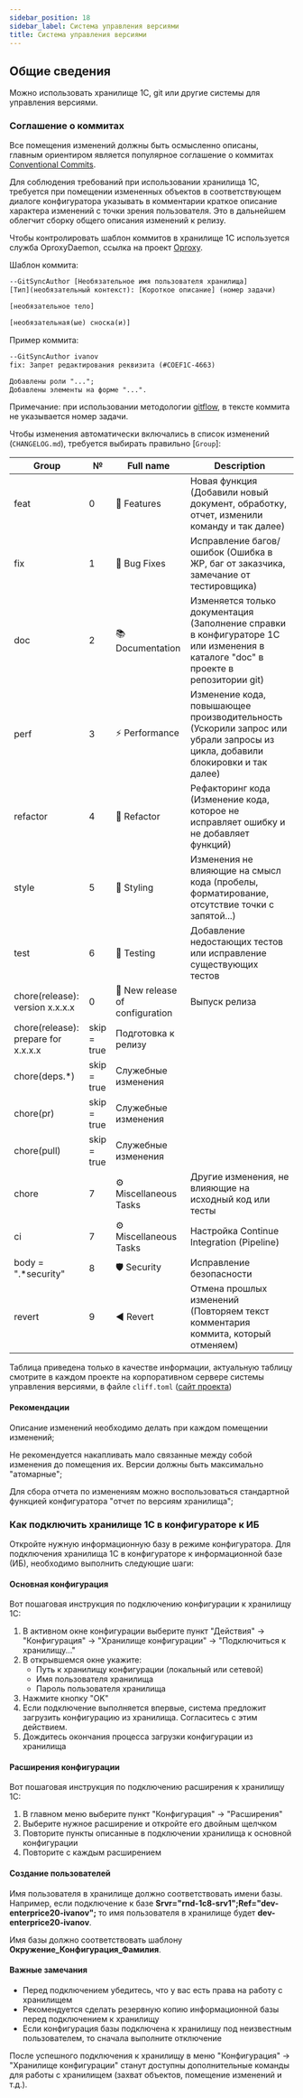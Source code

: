 ```yaml
---
sidebar_position: 18
sidebar_label: Система управления версиями
title: Система управления версиями
---
```


## Общие сведения

Можно использовать хранилище 1С, git или другие системы для управления версиями.

### Соглашение о коммитах

Все помещения изменений должны быть осмысленно описаны, главным ориентиром является популярное соглашение о коммитах [Conventional Commits](https://www.conventionalcommits.org/ru/v1.0.0/).

Для соблюдения требований при использовании хранилища 1С, требуется при помещении измененных объектов в соответствующем диалоге конфигуратора указывать в комментарии краткое описание характера изменений с точки зрения пользователя. Это в дальнейшем облегчит сборку общего описания изменений к релизу.

Чтобы контролировать шаблон коммитов в хранилище 1С используется служба OproxyDaemon, ссылка на проект [Oproxy](https://github.com/infina15/oproxy).

Шаблон коммита:

```txt
--GitSyncAuthor [Необязательное имя пользователя хранилища]
[Тип](необязательный контекст): [Короткое описание] (номер задачи)

[необязательное тело]

[необязательная(ые) сноска(и)]
```

Пример коммита:

```txt
--GitSyncAuthor ivanov
fix: Запрет редактирования реквизита (#COEF1C-4663)

Добавлены роли "...";
Добавлены элементы на форме "...".
```

Примечание: при использовании методологии [gitflow](https://danielkummer.github.io/git-flow-cheatsheet/index.ru_RU.html), в тексте коммита не указывается номер задачи.

Чтобы изменения автоматически включались в список изменений (`CHANGELOG.md`), требуется выбирать правильно [`Group`]:

| Group | № | Full name | Description |
|-------|---|-----------|-------------|
| feat  | 0 | 🚀 Features | Новая функция (Добавили новый документ, обработку, отчет, изменили команду и так далее) |
| fix   | 1 | 🐛 Bug Fixes | Исправление багов/ошибок (Ошибка в ЖР, баг от заказчика, замечание от тестировщика) |
| doc   | 2 | 📚 Documentation | Изменяется только документация (Заполнение справки в конфигураторе 1С или изменения в каталоге "doc" в проекте в репозитории git) |
| perf  | 3 | ⚡ Performance | Изменение кода, повышающее производительность (Ускорили запрос или убрали запросы из цикла, добавили блокировки и так далее) |
| refactor | 4 | 🚜 Refactor | Рефакторинг кода (Изменение кода, которое не исправляет ошибку и не добавляет функций) |
| style | 5 | 🎨 Styling | Изменения не влияющие на смысл кода (пробелы, форматирование, отсутствие точки с запятой...) |
| test  | 6 | 🧪 Testing | Добавление недостающих тестов или исправление существующих тестов |
| chore(release): version x.x.x.x | 0 | 📌 New release of configuration | Выпуск релиза |
| chore(release): prepare for x.x.x.x | skip = true | Подготовка к релизу | |
| chore(deps.*) | skip = true | Служебные изменения | |
| chore(pr) | skip = true | Служебные изменения | |
| chore(pull) | skip = true | Служебные изменения | |
| chore | 7 | ⚙️ Miscellaneous Tasks | Другие изменения, не влияющие на исходный код или тесты |
| ci | 7 | ⚙️ Miscellaneous Tasks | Настройка Continue Integration (Pipeline) |
| body = ".*security" | 8 | 🛡️ Security | Исправление безопасности |
| revert | 9 | ◀️ Revert | Отмена прошлых изменений (Повторяем текст комментария коммита, который отменяем) |

Таблица приведена только в качестве информации, актуальную таблицу смотрите в каждом проекте на корпоративном сервере системы управления версиями, в файле `cliff.toml` ([сайт проекта](https://git-cliff.org/))

#### Рекомендации

Описание изменений необходимо делать при каждом помещении изменений;

Не рекомендуется накапливать мало связанные между собой изменения до помещения их. Версии должны быть максимально "атомарные";

Для сбора отчета по изменениям можно воспользоваться стандартной функцией конфигуратора "отчет по версиям хранилища";

### Как подключить хранилище 1С в конфигураторе к ИБ

Откройте нужную информационную базу в режиме конфигуратора.
Для подключения хранилища 1С в конфигураторе к информационной базе (ИБ), необходимо выполнить следующие шаги:

#### Основная конфигурация

Вот пошаговая инструкция по подключению конфигурации к хранилищу 1С:

1. В активном окне конфигурации выберите пункт "Действия" → "Конфигурация" → "Хранилище конфигурации" → "Подключиться к хранилищу..."
2. В открывшемся окне укажите:
   - Путь к хранилищу конфигурации (локальный или сетевой)
   - Имя пользователя хранилища
   - Пароль пользователя хранилища
3. Нажмите кнопку "OK"
4. Если подключение выполняется впервые, система предложит загрузить конфигурацию из хранилища. Согласитесь с этим действием.
5. Дождитесь окончания процесса загрузки конфигурации из хранилища

#### Расширения конфигурации

Вот пошаговая инструкция по подключению расширения к хранилищу 1С:

1. В главном меню выберите пункт "Конфигурация" → "Расширения"
2. Выберите нужное расширение и откройте его двойным щелчком
3. Повторите пункты описанные в подключении хранилища к основной конфигурации
4. Повторите с каждым расширением

#### Создание пользователей

Имя пользователя в хранилище должно соответствовать имени базы. Например, если подключение к базе **Srvr="rnd-1c8-srv1";Ref="dev-enterprice20-ivanov";** то имя пользователя в хранилище будет **dev-enterprice20-ivanov**.

Имя базы должно соответствовать шаблону **Окружение_Конфигурация_Фамилия**.

#### Важные замечания

- Перед подключением убедитесь, что у вас есть права на работу с хранилищем
- Рекомендуется сделать резервную копию информационной базы перед подключением к хранилищу
- Если конфигурация базы подключена к хранилищу под неизвестным пользователем, то сначала выполните отключение

После успешного подключения к хранилищу в меню "Конфигурация" → "Хранилище конфигурации" станут доступны дополнительные команды для работы с хранилищем (захват объектов, помещение изменений и т.д.).
